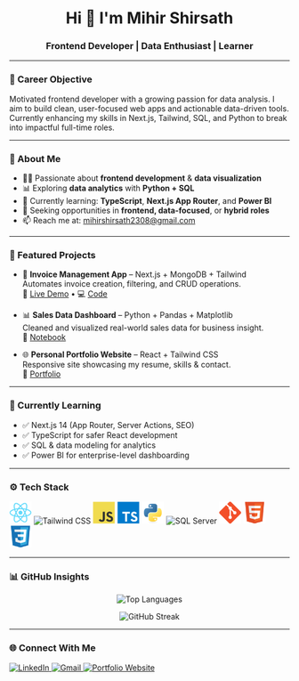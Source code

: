 <h1 align="center">Hi 👋 I'm Mihir Shirsath</h1>
<h3 align="center">Frontend Developer | Data Enthusiast | Learner</h3>

---

### 🎯 Career Objective

Motivated frontend developer with a growing passion for data analysis. I aim to build clean, user-focused web apps and actionable data-driven tools. Currently enhancing my skills in Next.js, Tailwind, SQL, and Python to break into impactful full-time roles.

---

### 🚀 About Me

- 👨‍💻 Passionate about **frontend development** & **data visualization**
- 📊 Exploring **data analytics** with **Python + SQL**
- 🧠 Currently learning: **TypeScript**, **Next.js App Router**, and **Power BI**
- 🤝 Seeking opportunities in **frontend, data-focused**, or **hybrid roles**
- 📫 Reach me at: [mihirshirsath2308@gmail.com](mailto:mihirshirsath2308@gmail.com)

---

### 💼 Featured Projects

- 🧾 **Invoice Management App** – Next.js + MongoDB + Tailwind  
  Automates invoice creation, filtering, and CRUD operations.  
  🔗 [Live Demo](https://your-live-link.com) • 💻 [Code](https://github.com/yourusername/invoice-app)

- 📊 **Sales Data Dashboard** – Python + Pandas + Matplotlib  
  Cleaned and visualized real-world sales data for business insight.  
  📎 [Notebook](https://nbviewer.org/url/your-notebook-link)

- 🌐 **Personal Portfolio Website** – React + Tailwind CSS  
  Responsive site showcasing my resume, skills & contact.  
  🔗 [Portfolio](https://yourportfolio.com)

---

### 🧠 Currently Learning

- ✅ Next.js 14 (App Router, Server Actions, SEO)
- ✅ TypeScript for safer React development
- ✅ SQL & data modeling for analytics
- ✅ Power BI for enterprise-level dashboarding

---

### ⚙️ Tech Stack

<p align="left">
  <img src="https://raw.githubusercontent.com/devicons/devicon/master/icons/react/react-original.svg" width="40" title="React" />
  <img src="https://www.vectorlogo.zone/logos/tailwindcss/tailwindcss-icon.svg" width="40" title="Tailwind CSS" />
  <img src="https://raw.githubusercontent.com/devicons/devicon/master/icons/javascript/javascript-original.svg" width="40" title="JavaScript" />
  <img src="https://raw.githubusercontent.com/devicons/devicon/master/icons/typescript/typescript-original.svg" width="40" title="TypeScript" />
  <img src="https://raw.githubusercontent.com/devicons/devicon/master/icons/python/python-original.svg" width="40" title="Python" />
  <img src="https://www.svgrepo.com/show/303229/microsoft-sql-server-logo.svg" width="40" title="SQL Server" />
  <img src="https://raw.githubusercontent.com/devicons/devicon/master/icons/git/git-original.svg" width="40" title="Git" />
  <img src="https://raw.githubusercontent.com/devicons/devicon/master/icons/html5/html5-original.svg" width="40" title="HTML5" />
  <img src="https://raw.githubusercontent.com/devicons/devicon/master/icons/css3/css3-original.svg" width="40" title="CSS3" />
</p>

---

### 📊 GitHub Insights

<p align="center">
  <img src="https://github-readme-stats.vercel.app/api/top-langs?username=coderonwheel&show_icons=true&locale=en&layout=compact" alt="Top Languages" />
</p>

<p align="center">
  <img src="https://github-readme-streak-stats.herokuapp.com/?user=coderonwheel&theme=default" alt="GitHub Streak" />
</p>

---

### 🌐 Connect With Me

<p align="left">
  <a href="https://www.linkedin.com/in/mihir-ram-shirsath-6b542b22b/" target="_blank">
    <img src="https://img.icons8.com/color/48/linkedin.png" title="LinkedIn" />
  </a>
  <a href="mailto:mihirshirsath2308@gmail.com">
    <img src="https://img.icons8.com/color/48/gmail.png" title="Gmail" />
  </a>
  <a href="https://yourportfolio.com" target="_blank">
    <img src="https://img.icons8.com/color/48/domain.png" title="Portfolio Website" />
  </a>
</p>
